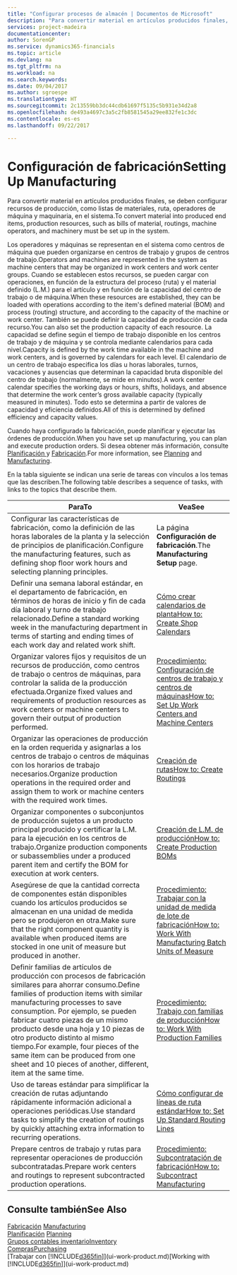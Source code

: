 ```yaml
---
title: "Configurar procesos de almacén | Documentos de Microsoft"
description: "Para convertir material en artículos producidos finales, se deben configurar recursos de producción, como listas de materiales, ruta, operadores de máquina y maquinaria, en el sistema."
services: project-madeira
documentationcenter: 
author: SorenGP
ms.service: dynamics365-financials
ms.topic: article
ms.devlang: na
ms.tgt_pltfrm: na
ms.workload: na
ms.search.keywords: 
ms.date: 09/04/2017
ms.author: sgroespe
ms.translationtype: HT
ms.sourcegitcommit: 2c13559bb3dc44cdb61697f5135c5b931e34d2a8
ms.openlocfilehash: de493a4697c3a5c2fb8581545a29ee832fe1c3dc
ms.contentlocale: es-es
ms.lasthandoff: 09/22/2017

---
```

# <a name="setting-up-manufacturing"></a><span data-ttu-id="f9b2b-103">Configuración de fabricación</span><span class="sxs-lookup"><span data-stu-id="f9b2b-103">Setting Up Manufacturing</span></span>
<span data-ttu-id="f9b2b-104">Para convertir material en artículos producidos finales, se deben configurar recursos de producción, como listas de materiales, ruta, operadores de máquina y maquinaria, en el sistema.</span><span class="sxs-lookup"><span data-stu-id="f9b2b-104">To convert material into produced end items, production resources, such as bills of material, routings, machine operators, and machinery must be set up in the system.</span></span>

<span data-ttu-id="f9b2b-105">Los operadores y máquinas se representan en el sistema como centros de máquina que pueden organizarse en centros de trabajo y grupos de centros de trabajo.</span><span class="sxs-lookup"><span data-stu-id="f9b2b-105">Operators and machines are represented in the system as machine centers that may be organized in work centers and work center groups.</span></span> <span data-ttu-id="f9b2b-106">Cuando se establecen estos recursos, se pueden cargar con operaciones, en función de la estructura del proceso (ruta) y el material definido (L.M.) para el artículo y en función de la capacidad del centro de trabajo o de máquina.</span><span class="sxs-lookup"><span data-stu-id="f9b2b-106">When these resources are established, they can be loaded with operations according to the item's defined material (BOM) and process (routing) structure, and according to the capacity of the machine or work center.</span></span> <span data-ttu-id="f9b2b-107">También se puede definir la capacidad de producción de cada recurso.</span><span class="sxs-lookup"><span data-stu-id="f9b2b-107">You can also set the production capacity of each resource.</span></span> <span data-ttu-id="f9b2b-108">La capacidad se define según el tiempo de trabajo disponible en los centros de trabajo y de máquina y se controla mediante calendarios para cada nivel.</span><span class="sxs-lookup"><span data-stu-id="f9b2b-108">Capacity is defined by the work time available in the machine and work centers, and is governed by calendars for each level.</span></span> <span data-ttu-id="f9b2b-109">El calendario de un centro de trabajo especifica los días u horas laborales, turnos, vacaciones y ausencias que determinan la capacidad bruta disponible del centro de trabajo (normalmente, se mide en minutos).</span><span class="sxs-lookup"><span data-stu-id="f9b2b-109">A work center calendar specifies the working days or hours, shifts, holidays, and absence that determine the work center’s gross available capacity (typically measured in minutes).</span></span> <span data-ttu-id="f9b2b-110">Todo esto se determina a partir de valores de capacidad y eficiencia definidos.</span><span class="sxs-lookup"><span data-stu-id="f9b2b-110">All of this is determined by defined efficiency and capacity values.</span></span>  

<span data-ttu-id="f9b2b-111">Cuando haya configurado la fabricación, puede planificar y ejecutar las órdenes de producción.</span><span class="sxs-lookup"><span data-stu-id="f9b2b-111">When you have set up manufacturing, you can plan and execute production orders.</span></span> <span data-ttu-id="f9b2b-112">Si desea obtener más información, consulte [Planificación ](production-planning.md) y [Fabricación](production-manage-manufacturing.md).</span><span class="sxs-lookup"><span data-stu-id="f9b2b-112">For more information, see [Planning](production-planning.md) and [Manufacturing](production-manage-manufacturing.md).</span></span>  

 <span data-ttu-id="f9b2b-113">En la tabla siguiente se indican una serie de tareas con vínculos a los temas que las describen.</span><span class="sxs-lookup"><span data-stu-id="f9b2b-113">The following table describes a sequence of tasks, with links to the topics that describe them.</span></span>   

|<span data-ttu-id="f9b2b-114">**Para**</span><span class="sxs-lookup"><span data-stu-id="f9b2b-114">**To**</span></span>|<span data-ttu-id="f9b2b-115">**Vea**</span><span class="sxs-lookup"><span data-stu-id="f9b2b-115">**See**</span></span>|  
|------------|-------------|  
|<span data-ttu-id="f9b2b-116">Configurar las características de fabricación, como la definición de las horas laborales de la planta y la selección de principios de planificación.</span><span class="sxs-lookup"><span data-stu-id="f9b2b-116">Configure the manufacturing features, such as defining shop floor work hours and selecting planning principles.</span></span>|<span data-ttu-id="f9b2b-117">La página **Configuración de fabricación**.</span><span class="sxs-lookup"><span data-stu-id="f9b2b-117">The **Manufacturing Setup** page.</span></span>|  
|<span data-ttu-id="f9b2b-118">Definir una semana laboral estándar, en el departamento de fabricación, en términos de horas de inicio y fin de cada día laboral y turno de trabajo relacionado.</span><span class="sxs-lookup"><span data-stu-id="f9b2b-118">Define a standard working week in the manufacturing department in terms of starting and ending times of each work day and related work shift.</span></span>|[<span data-ttu-id="f9b2b-119">Cómo crear calendarios de planta</span><span class="sxs-lookup"><span data-stu-id="f9b2b-119">How to: Create Shop Calendars</span></span>](production-how-to-create-work-center-calendars.md)|  
|<span data-ttu-id="f9b2b-120">Organizar valores fijos y requisitos de un recursos de producción, como centros de trabajo o centros de máquinas, para controlar la salida de la producción efectuada.</span><span class="sxs-lookup"><span data-stu-id="f9b2b-120">Organize fixed values and requirements of production resources as work centers or machine centers to govern their output of production performed.</span></span>|[<span data-ttu-id="f9b2b-121">Procedimiento: Configuración de centros de trabajo y centros de máquinas</span><span class="sxs-lookup"><span data-stu-id="f9b2b-121">How to: Set Up Work Centers and Machine Centers</span></span>](production-how-to-set-up-work-and-machine-centers.md)|
|<span data-ttu-id="f9b2b-122">Organizar las operaciones de producción en la orden requerida y asignarlas a los centros de trabajo o centros de máquinas con los horarios de trabajo necesarios.</span><span class="sxs-lookup"><span data-stu-id="f9b2b-122">Organize production operations in the required order and assign them to work or machine centers with the required work times.</span></span>|[<span data-ttu-id="f9b2b-123">Creación de rutas</span><span class="sxs-lookup"><span data-stu-id="f9b2b-123">How to: Create Routings</span></span>](production-how-to-create-routings.md)|
|<span data-ttu-id="f9b2b-124">Organizar componentes o subconjuntos de producción sujetos a un producto principal producido y certificar la L.M. para la ejecución en los centros de trabajo.</span><span class="sxs-lookup"><span data-stu-id="f9b2b-124">Organize production components or subassemblies under a produced parent item and certify the BOM for execution at work centers.</span></span>|[<span data-ttu-id="f9b2b-125">Creación de L.M. de producción</span><span class="sxs-lookup"><span data-stu-id="f9b2b-125">How to: Create Production BOMs</span></span>](production-how-to-create-production-boms.md)|
|<span data-ttu-id="f9b2b-126">Asegúrese de que la cantidad correcta de componentes están disponibles cuando los artículos producidos se almacenan en una unidad de medida pero se produjeron en otra.</span><span class="sxs-lookup"><span data-stu-id="f9b2b-126">Make sure that the right component quantity is available when produced items are stocked in one unit of measure but produced in another.</span></span>|[<span data-ttu-id="f9b2b-127">Procedimiento: Trabajar con la unidad de medida de lote de fabricación</span><span class="sxs-lookup"><span data-stu-id="f9b2b-127">How to: Work With Manufacturing Batch Units of Measure</span></span>](production-how-to-use-the-manufacturing-batch-unit-of-measure.md)|  
|<span data-ttu-id="f9b2b-128">Definir familias de artículos de producción con procesos de fabricación similares para ahorrar consumo.</span><span class="sxs-lookup"><span data-stu-id="f9b2b-128">Define families of production items with similar manufacturing processes to save consumption.</span></span> <span data-ttu-id="f9b2b-129">Por ejemplo, se pueden fabricar cuatro piezas de un mismo producto desde una hoja y 10 piezas de otro producto distinto al mismo tiempo.</span><span class="sxs-lookup"><span data-stu-id="f9b2b-129">For example, four pieces of the same item can be produced from one sheet and 10 pieces of another, different, item at the same time.</span></span>|[<span data-ttu-id="f9b2b-130">Procedimiento: Trabajo con familias de producción</span><span class="sxs-lookup"><span data-stu-id="f9b2b-130">How to: Work With Production Families</span></span>](production-how-work-family.md)|
|<span data-ttu-id="f9b2b-131">Uso de tareas estándar para simplificar la creación de rutas adjuntando rápidamente información adicional a operaciones periódicas.</span><span class="sxs-lookup"><span data-stu-id="f9b2b-131">Use standard tasks to simplify the creation of routings by quickly attaching extra information to recurring operations.</span></span>|[<span data-ttu-id="f9b2b-132">Cómo configurar de líneas de ruta estándar</span><span class="sxs-lookup"><span data-stu-id="f9b2b-132">How to: Set Up Standard Routing Lines</span></span>](production-how-set-up-standard-routing-lines.md)|  
|<span data-ttu-id="f9b2b-133">Prepare centros de trabajo y rutas para representar operaciones de producción subcontratadas.</span><span class="sxs-lookup"><span data-stu-id="f9b2b-133">Prepare work centers and routings to represent subcontracted production operations.</span></span>|[<span data-ttu-id="f9b2b-134">Procedimiento: Subcontratación de fabricación</span><span class="sxs-lookup"><span data-stu-id="f9b2b-134">How to: Subcontract Manufacturing</span></span>](production-how-to-subcontract-manufacturing.md)|  

## <a name="see-also"></a><span data-ttu-id="f9b2b-135">Consulte también</span><span class="sxs-lookup"><span data-stu-id="f9b2b-135">See Also</span></span>
<span data-ttu-id="f9b2b-136">[Fabricación](production-manage-manufacturing.md)  </span><span class="sxs-lookup"><span data-stu-id="f9b2b-136">[Manufacturing](production-manage-manufacturing.md)  </span></span>  
<span data-ttu-id="f9b2b-137">[Planificación](production-planning.md) </span><span class="sxs-lookup"><span data-stu-id="f9b2b-137">[Planning](production-planning.md) </span></span>  
[<span data-ttu-id="f9b2b-138">Grupos contables inventario</span><span class="sxs-lookup"><span data-stu-id="f9b2b-138">Inventory</span></span>](inventory-manage-inventory.md)  
[<span data-ttu-id="f9b2b-139">Compras</span><span class="sxs-lookup"><span data-stu-id="f9b2b-139">Purchasing</span></span>](purchasing-manage-purchasing.md)  
<span data-ttu-id="f9b2b-140">[Trabajar con [!INCLUDE[d365fin](includes/d365fin_md.md)]](ui-work-product.md)</span><span class="sxs-lookup"><span data-stu-id="f9b2b-140">[Working with [!INCLUDE[d365fin](includes/d365fin_md.md)]](ui-work-product.md)</span></span>

